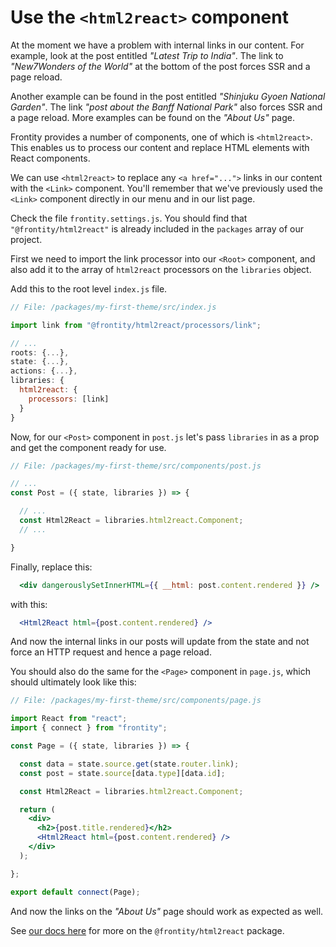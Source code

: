 # Use the `<html2react>` component

At the moment we have a problem with internal links in our content. For example, look at the post entitled _"Latest Trip to India"_. The link to _"New7Wonders of the World"_ at the bottom of the post forces SSR and a page reload.

Another example can be found in the post entitled _"Shinjuku Gyoen National Garden"_. The link _"post about the Banff National Park"_ also forces SSR and a page reload. More examples can be found on the _"About Us"_ page.

Frontity provides a number of components, one of which is `<html2react>`. This enables us to process our content and replace HTML elements with React components.

We can use `<html2react>` to replace any `<a href="...">` links in our content with the `<Link>` component. You'll remember that we've previously used the `<Link>` component directly in our menu and in our list page.

Check the file `frontity.settings.js`. You should find that `"@frontity/html2react"` is already included in the `packages` array of our project.

First we need to import the link processor into our `<Root>` component, and also add it to the array of `html2react` processors on the `libraries` object.

Add this to the root level `index.js` file.

```jsx
// File: /packages/my-first-theme/src/index.js

import link from "@frontity/html2react/processors/link";

// ...
roots: {...},
state: {...},
actions: {...},
libraries: {
  html2react: {
    processors: [link]
  }
}
```

Now, for our `<Post>` component in `post.js` let's pass `libraries` in as a prop and get the component ready for use.

```jsx
// File: /packages/my-first-theme/src/components/post.js

// ...
const Post = ({ state, libraries }) => {

  // ...
  const Html2React = libraries.html2react.Component;
  // ...

}
```

Finally, replace this:

```jsx
  <div dangerouslySetInnerHTML={{ __html: post.content.rendered }} />
```

with this:

```jsx
  <Html2React html={post.content.rendered} />
```

And now the internal links in our posts will update from the state and not force an HTTP request and hence a page reload.

You should also do the same for the `<Page>` component in `page.js`, which should ultimately look like this:

```jsx
// File: /packages/my-first-theme/src/components/page.js

import React from "react";
import { connect } from "frontity";

const Page = ({ state, libraries }) => {

  const data = state.source.get(state.router.link);
  const post = state.source[data.type][data.id];

  const Html2React = libraries.html2react.Component;

  return (
    <div>
      <h2>{post.title.rendered}</h2>
      <Html2React html={post.content.rendered} />
    </div>
  );

};

export default connect(Page);
```

And now the links on the _"About Us"_ page should work as expected as well.

See [our docs here](https://docs.frontity.org/api-reference-1/frontity-html2react) for more on the `@frontity/html2react` package.